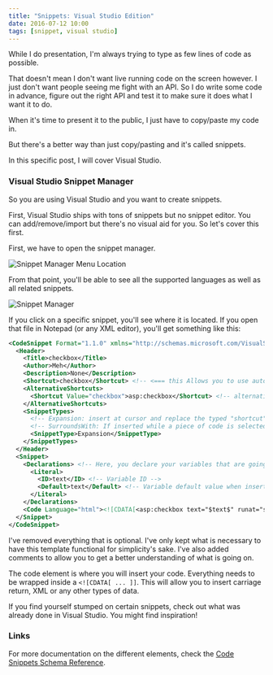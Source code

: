 ```yaml
---
title: "Snippets: Visual Studio Edition"
date: 2016-07-12 10:00
tags: [snippet, visual studio]
---
```


While I do presentation, I'm always trying to type as few lines of code as possible.

That doesn't mean I don't want live running code on the screen however. I just don't want people seeing me fight with an API. So I do write some code in advance, figure out the right API and test it to make sure it does what I want it to do.

When it's time to present it to the public, I just have to copy/paste my code in.

But there's a better way than just copy/pasting and it's called snippets.

In this specific post, I will cover Visual Studio.

### Visual Studio Snippet Manager

So you are using Visual Studio and you want to create snippets.

First, Visual Studio ships with tons of snippets but no snippet editor. You can add/remove/import but there's no visual aid for you. So let's cover this first.

First, we have to open the snippet manager.

![Snippet Manager Menu Location](/posts/files/creating-snippets/VisualStudio-Snippet-Menu.png)

From that point, you'll be able to see all the supported languages as well as all related snippets.

![Snippet Manager](/posts/files/creating-snippets/VisualStudio-Snippet-Manager.png)

If you click on a specific snippet, you'll see where it is located. If you open that file in Notepad (or any XML editor), you'll get something like this:

```xml
<CodeSnippet Format="1.1.0" xmlns="http://schemas.microsoft.com/VisualStudio/2005/CodeSnippet">
  <Header>
    <Title>checkbox</Title>
    <Author>Meh</Author>
    <Description>None</Description>
    <Shortcut>checkbox</Shortcut> <!-- <=== this Allows you to use auto-complete -->
    <AlternativeShortcuts>
      <Shortcut Value="checkbox">asp:checkbox</Shortcut> <!-- alternative to the first shortcut that is defined -->
    </AlternativeShortcuts>
    <SnippetTypes>
      <!-- Expansion: insert at cursor and replace the typed "shortcut"  -->
      <!-- SurroundsWith: If inserted while a piece of code is selected, it will surround the selection  -->      
      <SnippetType>Expansion</SnippetType>
    </SnippetTypes>
  </Header>
  <Snippet>
    <Declarations> <!-- Here, you declare your variables that are going to be used in your snippet. -->
      <Literal>
        <ID>text</ID> <!-- Variable ID -->
        <Default>text</Default> <!-- Variable default value when inserting -->
      </Literal>
    </Declarations>
    <Code Language="html"><![CDATA[<asp:checkbox text="$text$" runat="server" />$end$]]></Code>
  </Snippet>
</CodeSnippet>
```

I've removed everything that is optional. I've only kept what is necessary to have this template functional for simplicity's sake. I've also added comments to allow you to get a better understanding of what is going on.

The code element is where you will insert your code. Everything needs to be wrapped inside a `<![CDATA[ ... ]]`. This will allow you to insert carriage return, XML or any other types of data.

If you find yourself stumped on certain snippets, check out what was already done in Visual Studio. You might find inspiration!

### Links

For more documentation on the different elements, check the [Code Snippets Schema Reference](https://msdn.microsoft.com/en-us/library/ms171418.aspx).
